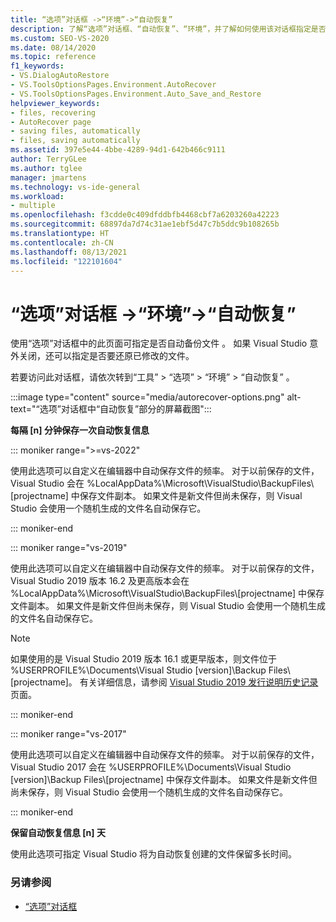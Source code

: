 ```yaml
---
title: “选项”对话框 ->“环境”->“自动恢复”
description: 了解“选项”对话框、“自动恢复”、“环境”，并了解如何使用该对话框指定是否要自动备份文件。
ms.custom: SEO-VS-2020
ms.date: 08/14/2020
ms.topic: reference
f1_keywords:
- VS.DialogAutoRestore
- VS.ToolsOptionsPages.Environment.AutoRecover
- VS.ToolsOptionsPages.Environment.Auto_Save_and_Restore
helpviewer_keywords:
- files, recovering
- AutoRecover page
- saving files, automatically
- files, saving automatically
ms.assetid: 397e5e44-4bbe-4289-94d1-642b466c9111
author: TerryGLee
ms.author: tglee
manager: jmartens
ms.technology: vs-ide-general
ms.workload:
- multiple
ms.openlocfilehash: f3cdde0c409dfddbfb4468cbf7a6203260a42223
ms.sourcegitcommit: 68897da7d74c31ae1ebf5d47c7b5ddc9b108265b
ms.translationtype: HT
ms.contentlocale: zh-CN
ms.lasthandoff: 08/13/2021
ms.locfileid: "122101604"
---
```

# <a name="autorecover-environment-options-dialog-box"></a>“选项”对话框 ->“环境”->“自动恢复”

使用“选项”对话框中的此页面可指定是否自动备份文件  。 如果 Visual Studio 意外关闭，还可以指定是否要还原已修改的文件。

若要访问此对话框，请依次转到“工具” > “选项” > “环境” > “自动恢复”   。

:::image type="content" source="media/autorecover-options.png" alt-text="“选项”对话框中“自动恢复”部分的屏幕截图":::

**每隔 [n] 分钟保存一次自动恢复信息**

::: moniker range=">=vs-2022"

使用此选项可以自定义在编辑器中自动保存文件的频率。 对于以前保存的文件，Visual Studio 会在 %LocalAppData%\Microsoft\VisualStudio\BackupFiles\\[projectname] 中保存文件副本。 如果文件是新文件但尚未保存，则 Visual Studio 会使用一个随机生成的文件名自动保存它。

::: moniker-end

::: moniker range="vs-2019"

使用此选项可以自定义在编辑器中自动保存文件的频率。 对于以前保存的文件，Visual Studio 2019 版本 16.2 及更高版本会在 %LocalAppData%\Microsoft\VisualStudio\BackupFiles\\[projectname] 中保存文件副本。 如果文件是新文件但尚未保存，则 Visual Studio 会使用一个随机生成的文件名自动保存它。

> [!NOTE]
> 如果使用的是 Visual Studio 2019 版本 16.1 或更早版本，则文件位于 %USERPROFILE%\Documents\Visual Studio [version]\Backup Files\\[projectname]。 有关详细信息，请参阅 [Visual Studio 2019 发行说明历史记录](/visualstudio/releases/2019/release-notes-history/)页面。

::: moniker-end

::: moniker range="vs-2017"

使用此选项可以自定义在编辑器中自动保存文件的频率。 对于以前保存的文件，Visual Studio 2017 会在 %USERPROFILE%\Documents\Visual Studio [version]\Backup Files\\[projectname] 中保存文件副本。 如果文件是新文件但尚未保存，则 Visual Studio 会使用一个随机生成的文件名自动保存它。

::: moniker-end

**保留自动恢复信息 [n] 天**

使用此选项可指定 Visual Studio 将为自动恢复创建的文件保留多长时间。

### <a name="see-also"></a>另请参阅

- [“选项”对话框](../../ide/reference/options-dialog-box-visual-studio.md)
